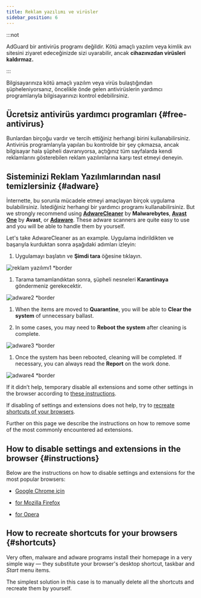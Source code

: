 ```yaml
---
title: Reklam yazılımı ve virüsler
sidebar_position: 6
---
```


:::not

AdGuard bir antivirüs programı değildir. Kötü amaçlı yazılım veya kimlik avı sitesini ziyaret edeceğinizde sizi uyarabilir, ancak **cihazınızdan virüsleri kaldırmaz.**

:::

Bilgisayarınıza kötü amaçlı yazılım veya virüs bulaştığından şüpheleniyorsanız, öncelikle önde gelen antivirüslerin yardımcı programlarıyla bilgisayarınızı kontrol edebilirsiniz.

## Ücretsiz antivirüs yardımcı programları {#free-antivirus}

Bunlardan birçoğu vardır ve tercih ettiğiniz herhangi birini kullanabilirsiniz. Antivirüs programlarıyla yapılan bu kontrolde bir şey çıkmazsa, ancak bilgisayar hala şüpheli davranıyorsa, açtığınız tüm sayfalarda kendi reklamlarını gösterebilen reklam yazılımlarına karşı test etmeyi deneyin.

## Sisteminizi Reklam Yazılımlarından nasıl temizlersiniz {#adware}

İnternette, bu sorunla mücadele etmeyi amaçlayan birçok uygulama bulabilirsiniz. İstediğiniz herhangi bir yardımcı programı kullanabilirsiniz. But we strongly recommend using **[AdwareCleaner](https://www.malwarebytes.com/adwcleaner)** by **Malwarebytes**, **[Avast One](https://www.avast.com/c-adware-removal-tool)** by **Avast**, or **[Adaware](https://www.adaware.com)**. These adware scanners are quite easy to use and you will be able to handle them by yourself.

Let's take AdwareCleaner as an example. Uygulama indirildikten ve başarıyla kurduktan sonra aşağıdaki adımları izleyin:

1. Uygulamayı başlatın ve **Şimdi tara** öğesine tıklayın.

![reklam yazılımı1 *border](https://cdn.adtidy.org/content/Kb/ad_blocker/guides/adware1.png)

1. Tarama tamamlandıktan sonra, şüpheli nesneleri **Karantinaya** göndermeniz gerekecektir.

![adware2 *border](https://cdn.adtidy.org/content/Kb/ad_blocker/guides/adware2.png)

1. When the items are moved to **Quarantine**, you will be able to **Clear the system** of unnecessary ballast.

1. In some cases, you may need to **Reboot the system** after cleaning is complete.

![adware3 *border](https://cdn.adtidy.org/content/Kb/ad_blocker/guides/adware3.png)

1. Once the system has been rebooted, cleaning will be completed. If necessary, you can always read the **Report** on the work done.

![adware4 *border](https://cdn.adtidy.org/content/Kb/ad_blocker/guides/adware4.png)

If it didn’t help, temporary disable all extensions and some other settings in the browser according to [these instructions](#instructions).

If disabling of settings and extensions does not help, try to [recreate shortcuts of your browsers](#shortcuts).

Further on this page we describe the instructions on how to remove some of the most commonly encountered ad extensions.

## How to disable settings and extensions in the browser {#instructions}

Below are the instructions on how to disable settings and extensions for the most popular browsers:

- [Google Chrome için](https://support.google.com/chrome/answer/187443?hl=en)

- [for Mozilla Firefox](https://support.mozilla.org/en-US/kb/disable-or-remove-add-ons)

- [for Opera](https://help.opera.com/en/latest/customization/#extensions)

## How to recreate shortcuts for your browsers {#shortcuts}

Very often, malware and adware programs install their homepage in a very simple way — they substitute your browser's desktop shortcut, taskbar and *Start* menu items.

The simplest solution in this case is to manually delete all the shortcuts and recreate them by yourself.
